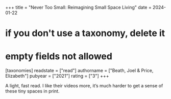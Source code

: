+++
title = "Never Too Small: Reimagining Small Space Living"
date = 2024-01-22
# if you don't use a taxonomy, delete it
# empty fields not allowed
[taxonomies]
  readstate = ["read"]
  authorname = ["Beath, Joel & Price, Elizabeth"]
  pubyear = ["2021"]
  rating = ["3"]
+++

A light, fast read. I like their videos more, it’s much harder to get a sense of these tiny spaces in print.&nbsp;